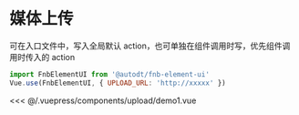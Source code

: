 # 媒体上传

可在入口文件中，写入全局默认 action，也可单独在组件调用时写，优先组件调用时传入的 action

```js
import FnbElementUI from '@autodt/fnb-element-ui'
Vue.use(FnbElementUI, { UPLOAD_URL: 'http://xxxxx' })
```

<common-democode title="基本用法">
  <upload-demo1></upload-demo1>
  <highlight-code slot="codeText" lang="vue">
<<< @/.vuepress/components/upload/demo1.vue
  </highlight-code>
</common-democode>

<upload-attr-desc></upload-attr-desc>
